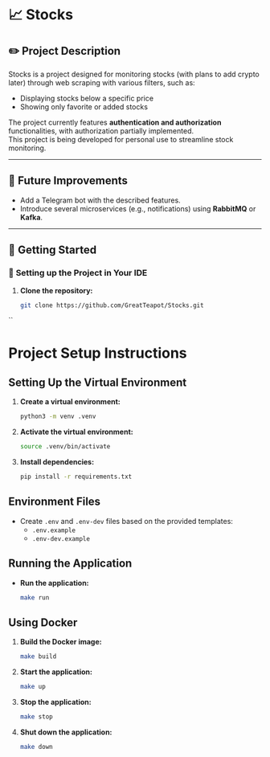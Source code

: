 # 📈 **Stocks**

## ✏️ **Project Description**
Stocks is a project designed for monitoring stocks (with plans to add crypto later) through web scraping with various filters, such as:
- Displaying stocks below a specific price
- Showing only favorite or added stocks

The project currently features **authentication and authorization** functionalities, with authorization partially implemented.  
This project is being developed for personal use to streamline stock monitoring.

---

## 📌 **Future Improvements**
- Add a Telegram bot with the described features.
- Introduce several microservices (e.g., notifications) using **RabbitMQ** or **Kafka**.

---

## 🚀 **Getting Started**

### 📔 **Setting up the Project in Your IDE**

1. **Clone the repository:**
   ```bash
   git clone https://github.com/GreatTeapot/Stocks.git


``
# Project Setup Instructions

## Setting Up the Virtual Environment

1. **Create a virtual environment:**
   ```bash
   python3 -m venv .venv
   ```
2. **Activate the virtual environment:**
   ```bash
   source .venv/bin/activate
   ```
3. **Install dependencies:**
   ```bash
   pip install -r requirements.txt
   ```

## Environment Files

- Create `.env` and `.env-dev` files based on the provided templates:
  - `.env.example`
  - `.env-dev.example`

## Running the Application

- **Run the application:**
   ```bash
   make run
   ```

## Using Docker

1. **Build the Docker image:**
   ```bash
   make build
   ```
2. **Start the application:**
   ```bash
   make up
   ```
3. **Stop the application:**
   ```bash
   make stop
   ```
4. **Shut down the application:**
   ```bash
   make down
   ```

